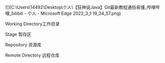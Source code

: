 ![](C:\Users\14492\Desktop\个人\【狂神说Java】Git最新教程通俗易懂_哔哩哔哩_bilibili - 个人 - Microsoft​ Edge 2022_3_1 19_34_57.png)

Working Directory工作目录

Stage 暂存区

Repository 资源库

Remote Directory 远程仓库


